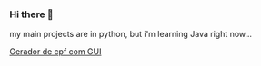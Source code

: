 ### Hi there 👋

my main projects are in python, but i'm learning Java right now...


[Gerador de cpf com GUI ](https://github.com/xDarksec1/geradorGUI)
